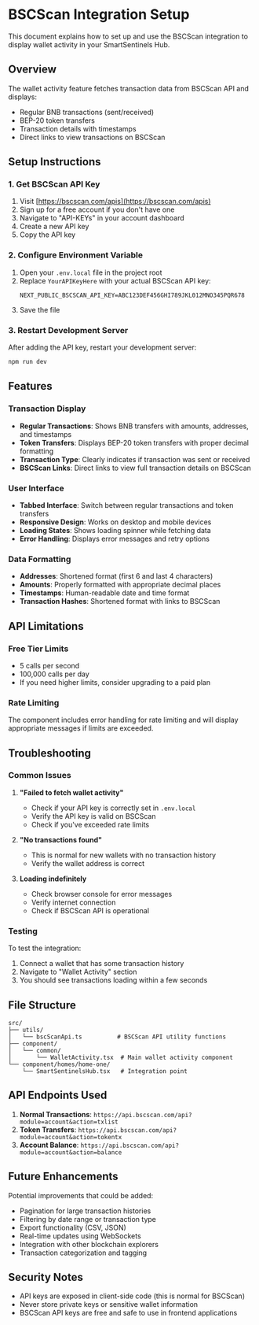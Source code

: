 # BSCScan Integration Setup

This document explains how to set up and use the BSCScan integration to display wallet activity in your SmartSentinels Hub.

## Overview

The wallet activity feature fetches transaction data from BSCScan API and displays:
- Regular BNB transactions (sent/received)
- BEP-20 token transfers
- Transaction details with timestamps
- Direct links to view transactions on BSCScan

## Setup Instructions

### 1. Get BSCScan API Key

1. Visit [https://bscscan.com/apis](https://bscscan.com/apis)
2. Sign up for a free account if you don't have one
3. Navigate to "API-KEYs" in your account dashboard
4. Create a new API key
5. Copy the API key

### 2. Configure Environment Variable

1. Open your `.env.local` file in the project root
2. Replace `YourAPIKeyHere` with your actual BSCScan API key:
   ```
   NEXT_PUBLIC_BSCSCAN_API_KEY=ABC123DEF456GHI789JKL012MNO345PQR678
   ```
3. Save the file

### 3. Restart Development Server

After adding the API key, restart your development server:
```bash
npm run dev
```

## Features

### Transaction Display
- **Regular Transactions**: Shows BNB transfers with amounts, addresses, and timestamps
- **Token Transfers**: Displays BEP-20 token transfers with proper decimal formatting
- **Transaction Type**: Clearly indicates if transaction was sent or received
- **BSCScan Links**: Direct links to view full transaction details on BSCScan

### User Interface
- **Tabbed Interface**: Switch between regular transactions and token transfers
- **Responsive Design**: Works on desktop and mobile devices
- **Loading States**: Shows loading spinner while fetching data
- **Error Handling**: Displays error messages and retry options

### Data Formatting
- **Addresses**: Shortened format (first 6 and last 4 characters)
- **Amounts**: Properly formatted with appropriate decimal places
- **Timestamps**: Human-readable date and time format
- **Transaction Hashes**: Shortened format with links to BSCScan

## API Limitations

### Free Tier Limits
- 5 calls per second
- 100,000 calls per day
- If you need higher limits, consider upgrading to a paid plan

### Rate Limiting
The component includes error handling for rate limiting and will display appropriate messages if limits are exceeded.

## Troubleshooting

### Common Issues

1. **"Failed to fetch wallet activity"**
   - Check if your API key is correctly set in `.env.local`
   - Verify the API key is valid on BSCScan
   - Check if you've exceeded rate limits

2. **"No transactions found"**
   - This is normal for new wallets with no transaction history
   - Verify the wallet address is correct

3. **Loading indefinitely**
   - Check browser console for error messages
   - Verify internet connection
   - Check if BSCScan API is operational

### Testing

To test the integration:
1. Connect a wallet that has some transaction history
2. Navigate to "Wallet Activity" section
3. You should see transactions loading within a few seconds

## File Structure

```
src/
├── utils/
│   └── bscScanApi.ts          # BSCScan API utility functions
├── component/
│   └── common/
│       └── WalletActivity.tsx  # Main wallet activity component
└── component/homes/home-one/
    └── SmartSentinelsHub.tsx   # Integration point
```

## API Endpoints Used

1. **Normal Transactions**: `https://api.bscscan.com/api?module=account&action=txlist`
2. **Token Transfers**: `https://api.bscscan.com/api?module=account&action=tokentx`
3. **Account Balance**: `https://api.bscscan.com/api?module=account&action=balance`

## Future Enhancements

Potential improvements that could be added:
- Pagination for large transaction histories
- Filtering by date range or transaction type
- Export functionality (CSV, JSON)
- Real-time updates using WebSockets
- Integration with other blockchain explorers
- Transaction categorization and tagging

## Security Notes

- API keys are exposed in client-side code (this is normal for BSCScan)
- Never store private keys or sensitive wallet information
- BSCScan API keys are free and safe to use in frontend applications

